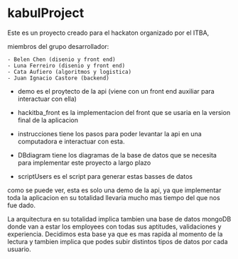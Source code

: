 # kabulProject

Este es un proyecto creado para el hackaton organizado por el ITBA, 

miembros del grupo desarrollador: 
	
	- Belen Chen (disenio y front end)
	- Luna Ferreiro (disenio y front end)
	- Cata Aufiero (algoritmos y logistica)
	- Juan Ignacio Castore (backend)
	
- demo es el proytecto de la api (viene con un front end auxiliar para interactuar con ella)

- hackitba_front es la implementacion del front que se usaria en la version final de la aplicacion

- instrucciones tiene los pasos para poder levantar la api en una computadora e interactuar con esta.

- DBdiagram tiene los diagramas de la base de datos que se necesita para implementar este proyecto a largo plazo

- scriptUsers es el script para generar estas basses de datos

como se puede ver, esta es solo una demo de la api, ya que implementar toda la aplicacion en su totalidad llevaria mucho mas tiempo del que nos fue dado.

La arquitectura en su totalidad implica tambien una base de datos mongoDB donde van a estar los employees con todas sus aptitudes, validaciones y experiencia. Decidimos esta base ya que es mas rapida al momento de la lectura y tambien implica que podes subir distintos tipos de datos por cada usuario. 


